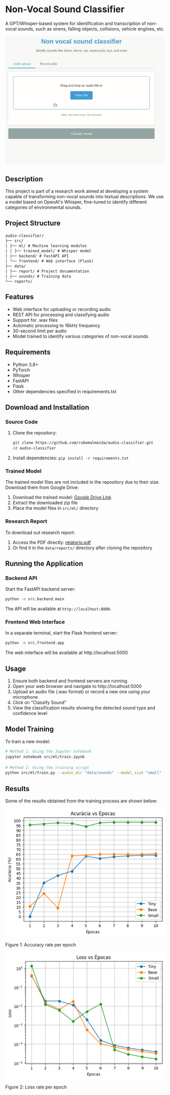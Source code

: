 # Non-Vocal Sound Classifier

A GPT/Whisper-based system for identification and transcription of non-vocal sounds, such as sirens, falling objects, collisions, vehicle engines, etc.

![Web interface](data/reports/figures/demo.gif)

## Description

This project is part of a research work aimed at developing a system capable of transforming non-vocal sounds into textual descriptions. We use a model based on OpenAI's Whisper, fine-tuned to identify different categories of environmental sounds.

## Project Structure


```
audio-classifier/
├── src/
│ ├── ml/ # Machine learning modules
| | ├── trained_model/ # Whisper model
│ ├── backend/ # FastAPI API
│ └── frontend/ # Web interface (Flask)
├── data/
| ├── report/ # Project documentation
│ ├── sounds/ # Training data
└── reports/ 
```

## Features

- Web interface for uploading or recording audio
- REST API for processing and classifying audio
- Support for .wav files
- Automatic processing to 16kHz frequency
- 30-second limit per audio
- Model trained to identify various categories of non-vocal sounds

## Requirements

- Python 3.8+
- PyTorch
- Whisper
- FastAPI
- Flask
- Other dependencies specified in requirements.txt

## Download and Installation

### Source Code
1. Clone the repository:
   ```bash
   git clone https://github.com/rubemalmeida/audio-classifier.git
   cd audio-classifier
   ```
2. Install dependencies: `pip install -r requirements.txt`

### Trained Model

The trained model files are not included in the repository due to their size. Download them from Google Drive:

1. Download the trained model: [Google Drive Link](https://drive.google.com/file/d/1_jUH7RhhlAFckbW28l4_BtzPe5taEgQP/view?usp=drive_link)
2. Extract the downloaded zip file
3. Place the model files in `src/ml/` directory

### Research Report

To download out research report:

1. Access the PDF directly: [relatorio.pdf](https://github.com/rubemalmeida/audio-classifier/blob/main/data/reports/relatorio.pdf)
2. Or find it in the `data/reports/` directory after cloning the repository 

## Running the Application

### Backend API

Start the FastAPI backend server:

```bash
python -m src.backend.main
```
The API will be available at `http://localhost:8000`.

### Frontend Web Interface

In a separate terminal, start the Flask frontend server:

```bash
python -m src.frontend.app
```
The web interface will be available at http://localhost:5000

## Usage

1. Ensure both backend and frontend servers are running
2. Open your web browser and navigate to http://localhost:5000
3. Upload an audio file (.wav format) or record a new one using your microphone
4. Click on "Classify Sound"
5. View the classification results showing the detected sound type and confidence level

## Model Training

To train a new model:

```bash
# Method 1: Using the Jupyter notebook
jupyter notebook src/ml/train.ipynb

# Method 2: Using the training script
python src/ml/train.py --audio_dir "data/sounds" --model_size "small" --epochs 10
```

## Results

Some of the results obtained from the training process are shown below:

![Accuracy rate per epoch](data/reports/figures/figure2.png)

Figure 1: Accuracy rate per epoch

![Loss rate per epoch](data/reports/figures/figure3.png)

Figure 2: Loss rate per epoch
